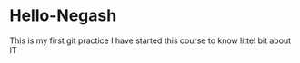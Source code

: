# Hello-Negash
This is my first git practice
I have started this course to know littel bit about IT
